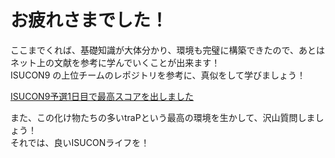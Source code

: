 # お疲れさまでした！
ここまでくれば、基礎知識が大体分かり、環境も完璧に構築できたので、あとはネット上の文献を参考に学んでいくことが出来ます！  
ISUCON9 の上位チームのレポジトリを参考に、真似をして学びましょう！  

[ISUCON9予選1日目で最高スコアを出しました](https://to-hutohu.com/2019/09/09/isucon9-qual/)  

また、この化け物たちの多いtraPという最高の環境を生かして、沢山質問しましょう！  
それでは、良いISUCONライフを！
